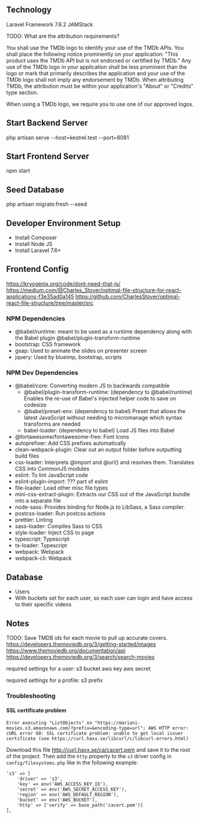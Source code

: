 ## Technology
Laravel Framework 7.6.2
JAMStack

TODO:
What are the attribution requirements?

You shall use the TMDb logo to identify your use of the TMDb APIs. You shall place the following notice prominently on your application: "This product uses the TMDb API but is not endorsed or certified by TMDb." Any use of the TMDb logo in your application shall be less prominent than the logo or mark that primarily describes the application and your use of the TMDb logo shall not imply any endorsement by TMDb. When attributing TMDb, the attribution must be within your application's "About" or "Credits" type section.

When using a TMDb logo, we require you to use one of our approved logos.

## Start Backend Server
php artisan serve --host=kestrel.test --port=8081

## Start Frontend Server
npm start

## Seed Database
php artisan migrate:fresh --seed

## Developer Environment Setup
- Install Composer
- Install Node JS
- Install Laravel 7.6+

## Frontend Config
https://kryogenix.org/code/dont-need-that-js/
https://medium.com/@Charles_Stover/optimal-file-structure-for-react-applications-f3e35ad0a145
https://github.com/CharlesStover/optimal-react-file-structure/tree/master/src

### NPM Dependencies
- @babel/runtime: meant to be used as a runtime dependency along with the Babel
  plugin @babel/plugin-transform-runtime
- bootstrap: CSS framework
- gsap: Used to animate the slides on presenter screen
- jquery: Used by blueimp, bootstrap, scripts

### NPM Dev Dependencies
- @babel/core: Converting modern JS to backwards compatible
  - @babel/plugin-transform-runtime: (dependency to @babel/runtime) Enables the
    re-use of Babel's injected helper code to save on codesize
  - @babel/preset-env: (dependency to babel) Preset that allows the latest
    JavaScript without needing to micromanage which syntax transforms are needed
  - babel-loader: (dependency to babel) Load JS files into Babel
- @fortawesome/fontawesome-free: Font icons
- autoprefixer: Add CSS prefixes automatically
- clean-webpack-plugin: Clear out an output folder before outputting build files
- css-loader: Interprets @import and @url() and resolves them. Translates CSS into CommonJS modules
- eslint: To lint JavaScript code
- eslint-plugin-import: ??? part of eslint
- file-loader: Load other misc file types
- mini-css-extract-plugin: Extracts our CSS out of the JavaScript bundle into a separate file
- node-sass: Provides binding for Node.js to LibSass, a Sass compiler.
- postcss-loader: Run postcss actions
- prettier: Linting
- sass-loader: Compiles Sass to CSS
- style-loader: Inject CSS to page
- typescript: Typescript
- ts-loader: Typescript
- webpack: Webpack
- webpack-cli: Webpack

## Database
- Users
- With buckets set for each user, so each user can login and have access to their specific videos

## Notes
TODO: Save TMDB ids for each movie to pull up accurate covers.
https://developers.themoviedb.org/3/getting-started/images
https://www.themoviedb.org/documentation/api
https://developers.themoviedb.org/3/search/search-movies

required settings for a user:
    s3 bucket
    aws key
    aws secret

required settings for a profile:
    s3 prefix

### Troubleshooting

#### SSL certificate problem
```
Error executing "ListObjects" on "https://mariani-movies.s3.amazonaws.com/?prefix=&encoding-type=url"; AWS HTTP error: cURL error 60: SSL certificate problem: unable to get local issuer certificate (see https://curl.haxx.se/libcurl/c/libcurl-errors.html)
```

Download this file http://curl.haxx.se/ca/cacert.pem and save it to the root of the project. Then add the `http` property to the `s3` driver config in `config/filesystems.php` like in the following example:
```
's3' => [
    'driver' => 's3',
    'key' => env('AWS_ACCESS_KEY_ID'),
    'secret' => env('AWS_SECRET_ACCESS_KEY'),
    'region' => env('AWS_DEFAULT_REGION'),
    'bucket' => env('AWS_BUCKET'),
    'http' => ['verify' => base_path('cacert.pem')]
],
```